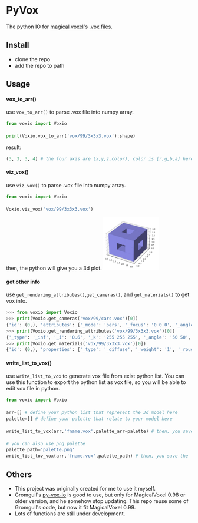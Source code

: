 # PyVox
The python IO for [magical voxel](https://ephtracy.github.io/)'s [.vox files](https://github.com/ephtracy/voxel-model).


## Install
- clone the repo
- add the repo to path

## Usage
#### vox_to_arr()
use `vox_to_arr()` to parse .vox file into numpy array.
```Python
from voxio import Voxio

print(Voxio.vox_to_arr('vox/99/3x3x3.vox').shape)
```
result:
```Python
(3, 3, 3, 4) # the four axis are (x,y,z,color), color is [r,g,b,a] here
```



#### viz_vox()

use `viz_vox()` to parse .vox file into numpy array.
```Python
from voxio import Voxio

Voxio.viz_vox('vox/99/3x3x3.vox')
```
then, the python will give you a 3d plot.
<img src="/img/3x3x3.jpg" width="30%">



#### get other info

use `get_rendering_attributes()`,`get_cameras()`, and `get_materials()` to get vox info.
```Python
>>> from voxio import Voxio
>>> print(Voxio.get_cameras('vox/99/cars.vox')[0])
{'id': (0,), 'attributes': {'_mode': 'pers', '_focus': '0 0 0', '_angle': '0 0 0', '_radius': '0', '_frustum': '0.414214', '_fov': '45'}}
>>> print(Voxio.get_rendering_attributes('vox/99/3x3x3.vox')[0])
{'_type': '_inf', '_i': '0.6', '_k': '255 255 255', '_angle': '50 50', '_area': '0.07'}
>>> print(Voxio.get_materials('vox/99/3x3x3.vox')[0])
{'id': (0,), 'properties': {'_type': '_diffuse', '_weight': '1', '_rough': '0.1', '_spec': '0.5', '_ior': '0.3'}}
```



#### write_list_to_vox()

use `write_list_to_vox` to generate vox file from exist python list. You can use this function to export the python list as vox file, so you will be able to edit vox file in python.

```Python
from voxio import Voxio

arr=[] # define your python list that represent the 3d model here
palette=[] # define your palette that relate to your model here

write_list_to_vox(arr,'fname.vox',palette_arr=palette) # then, you save the 'fname.vox'

# you can also use png palette
palette_path='palette.png'
write_list_tov_vox(arr,'fname.vox',palette_path) # then, you save the 'fname.vox'
```



## Others

- This project was originally created for me to use it myself.
- Gromgull's [py-vox-io](https://github.com/gromgull/py-vox-io) is good to use, but only for MagicalVoxel 0.98 or older version, and he somehow stop updating. This repo reuse some of Gromgull's code, but now it fit MagicalVoxel 0.99.
- Lots of functions are still under development.